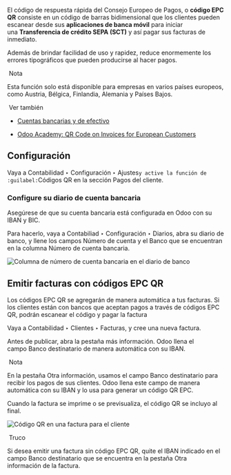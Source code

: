 El código de respuesta rápida del Consejo Europeo de Pagos, o **código EPC QR** consiste en un código de barras bidimensional que los clientes pueden escanear desde sus **aplicaciones de banca móvil** para iniciar una **Transferencia de crédito SEPA (SCT)** y así pagar sus facturas de inmediato.

Además de brindar facilidad de uso y rapidez, reduce enormemente los errores tipográficos que pueden producirse al hacer pagos.

 Nota

Esta función solo está disponible para empresas en varios países europeos, como Austria, Bélgica, Finlandia, Alemania y Países Bajos.

 Ver también

- [Cuentas bancarias y de efectivo](https://www.odoo.com/documentation/17.0/es/applications/finance/accounting/bank.html)
    
- [Odoo Academy: QR Code on Invoices for European Customers](https://www.odoo.com/r/VuU)
    

## Configuración[](https://www.odoo.com/documentation/17.0/es/applications/finance/accounting/customer_invoices/epc_qr_code.html#configuration "Enlazar permanentemente con este título")

Vaya a Contabilidad ‣ Configuración ‣ Ajustes`y active la función de :guilabel:`Códigos QR en la sección Pagos del cliente.

### Configure su diario de cuenta bancaria[](https://www.odoo.com/documentation/17.0/es/applications/finance/accounting/customer_invoices/epc_qr_code.html#configure-your-bank-account-s-journal "Enlazar permanentemente con este título")

Asegúrese de que su cuenta bancaria está configurada en Odoo con su IBAN y BIC.

Para hacerlo, vaya a Contabiliad ‣ Configuración ‣ Diarios, abra su diario de banco, y llene los campos Número de cuenta y el Banco que se encuentran en la columna Número de cuenta bancaria.

![Columna de número de cuenta bancaria en el diario de banco](https://www.odoo.com/documentation/17.0/es/_images/bank-journal.png)

## Emitir facturas con códigos EPC QR[](https://www.odoo.com/documentation/17.0/es/applications/finance/accounting/customer_invoices/epc_qr_code.html#issue-invoices-with-epc-qr-codes "Enlazar permanentemente con este título")

Los códigos EPC QR se agregarán de manera automática a tus facturas. Si los clientes están con bancos que aceptan pagos a través de códigos EPC QR, podrán escanear el código y pagar la factura

Vaya a Contabilidad ‣ Clientes ‣ Facturas, y cree una nueva factura.

Antes de publicar, abra la pestaña más información. Odoo llena el campo Banco destinatario de manera automática con su IBAN.

 Nota

En la pestaña Otra información, usamos el campo Banco destinatario para recibir los pagos de sus clientes. Odoo llena este campo de manera automática con su IBAN y lo usa para generar un código QR EPC.

Cuando la factura se imprime o se previsualiza, el código QR se incluyo al final.

![Código QR en una factura para el cliente](https://www.odoo.com/documentation/17.0/es/_images/invoice-qr-code.png)

 Truco

Si desea emitir una factura sin código EPC QR, quite el IBAN indicado en el campo Banco destinatario que se encuentra en la pestaña Otra información de la factura.